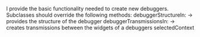 I provide the basic functionality needed to create new debuggers. Subclasses should override the following methods:	debuggerStructureIn: -> provides the structure of the debugger	debuggerTransmissionsIn: -> creates transmissions between the widgets of a debuggers	selectedContext 